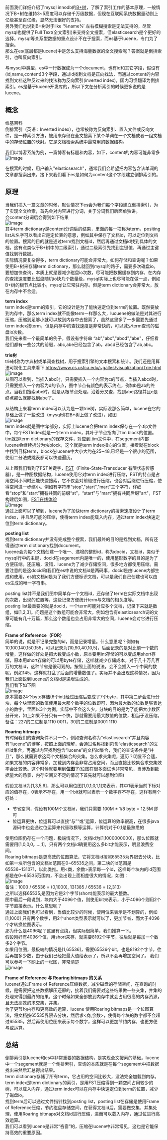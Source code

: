 前面我们详细介绍了mysql innodb的[B+树](https://github.com/jmilktea/jmilktea/blob/master/mysql/%E6%B7%B1%E5%85%A5%E7%90%86%E8%A7%A3%E7%B4%A2%E5%BC%95.md)，了解了索引工作的基本原理，一般情况下B+树在维持3~5高度可以存储千万级数据，但现在互联网系统数据量动则上亿级甚至百亿级，显然无法很好的支持。   
另外我们也说到B+树对于like ‘%name%’ 左右模糊搜索是无法支持的，尽管mysql也提供了Full Text(全文索引)来支持全文搜索，但elasticsearch是个更好的选择，mysql等关系型数据的重点设计不在于搜索，而es基于lucene，专门为了搜索。   
那么在es(底层都是lucene)中是怎么支持海量数据的全文搜索呢？答案就是倒排索引，也叫反向索引。   

与mysql中类型，es中一行数据成为一个document，也有id和其它字段，假设有(id,name,content)3个字段，通过id找到文档是正向找法，而通过content的内容找到文档这种反过来的找法称为反向索引(inverted index)，国内习惯翻译为倒排索引。es是基于lucene开发库的，所以下文在分析索引的时候更多说的是lucene。      

## 概念    
维基百科   
倒排索引（英语：Inverted index），也常被称为反向索引、置入文件或反向文件，是一种索引方法，被用来存储在全文搜索下某个单词在一个文档或者一组文档中的存储位置的映射。它是文档检索系统中最常用的数据结构。    

我们以博客系统为例，一篇博客有标题和内容，如下，content的内容可能非常多    
![image](https://github.com/jmilktea/jmilktea/blob/master/elasticsearch/images/inverted-index1.png)    

在搜索的时候，用户输入"elasticsearch"，通常我们会希望把内容包含该单词的文章都搜索出来。接下来我们看下es是如何为content这个字段建立倒排索引的。    

## 原理   
当我们插入一篇文章的时候，默认情况下es会为我们每个字段建立倒排索引，为了实现全文检索，首先会对内容进行分词，关于分词我们后面单独讲。    
会content分词后会得到如下结果    
![image](https://github.com/jmilktea/jmilktea/blob/master/elasticsearch/images/inverted-index2.png)   
其中term dictionary是content分词后的结果，里面的每一项称为term，positing list从名字可以看出它是定位表的意思，例如其中保存了文档id，可以定位到文档的位置。搜索的目的就是通过term找到文档id，然后再通过文档id找到具体的文档，这有点类似于B+树中的二级索引，通过二级索引先找到主键值，再通过主键值找到行数据。    
实际情况要复杂得多，term dictionary可能会非常大，如何存储和查询呢？如果使用B+树来存储term dictionary，那么就回到mysql的路子，需要多次磁盘io。要想加快查询，本质上就是要减少磁盘io次数，尽可能把数据缓存到内存，在内存的查找速度要比磁盘随机io快几个数量级，mysql实际上也尽可能在做一点，例如B+树的根节点比较小，mysql让它常驻内存。但是term dictionary会非常大，放在内存中不合适。    

**term index**    
term index是term的索引，它的设计是为了能快速定位到term的位置。既然要放到内存中，那么term index就不能像term一样那么大，lucuene的做法是对其进行压缩，压缩到足够小就可以放到内存中去搜索了，虽然这里多了一步需要先通过term index找term，但是内存中的查找速度是非常快的，可以减少term查询的磁盘io次数。    
我们先来看一个最简单的例子，假设有字符串 “ab”,"abc","abcd","abe"，仔细看他们都有一些公共的前缀，abc,abe已经包含了ab，abcd已经包含了ab,abc。   

**trie树**   
trie树称为字典树或单词查找树，用于搜索引擎的文本搜索和统计。我们还是用算法可视化工具来看下 https://www.cs.usfca.edu/~galles/visualization/Trie.html   
![image](https://github.com/jmilktea/jmilktea/blob/master/elasticsearch/images/inverted-index3.gif)  
从图可以看到，当插入abc时，只需要插入一个内容为c的节点，当插入abcd时，只需要插入一个内容为d的节点，图中节点有颜色的表示终点，例如b是ab的终点。当我们搜索abe时，就是从根节点处理，沿着分叉查，找到abe路径并且e是终点那么就能找到abe了。    

从结构上来看term index可以认为是一颗trie树，实际没那么简单，lucene在它的基础上做了一些改进（mysql也在B+树上做了改进），如图    
![image](https://github.com/jmilktea/jmilktea/blob/master/elasticsearch/images/iverted-index4.webp)    
term index就是图中tip部分，实际上lucene会把term index保存在一个.tip文件中，每个FSTIndex就是一个term index，其叶子节点指向了tim block的位置。   
tim就是term dictionary的保存文件，对应到.tim文件中，在segement内部lucene会继续拆分为块block，这个就是term index指向的位置，接着就在block中找到目标term，block在lucene中大小大约在25~48,已经是一个很小的范围，使用二分法或跳表都可以快速遍历。       

从上图我们看到了FST关键字，[FST](https://en.wikipedia.org/wiki/Finite-state_transducer)（Finite-State-Transducer 有限状态传感器），是一种图数据结构，lucene使用它对term index进行压缩，FST的特点是占用空间小同时还能快速搜索，它不仅会对前缀进行压缩，也会对后缀进行压缩，使得空间进一步缩小。例如有字符串“stop”,"start","mart"三个字符，仔细看“stop”和“start”拥有共同的前缀“st”，“start”与"mart"拥有共同后缀"art"，FST构建后如图，[FST在线体验](http://examples.mikemccandless.com/fst.py?terms=stop%0D%0Astart%0D%0Amart%0D%0A&cmd=Build+it%21)          
![image](https://github.com/jmilktea/jmilktea/blob/master/elasticsearch/images/inverted-index5.png)  
通过上面可以了解到，lucene为了加快term dictionary的搜索速度设计了term index，并且尽可能的压缩，使得term index能载入内存，通过term index快速定位到term dictionary。   

**posting list**    
找到term dictionary并没有完成整个搜索，我们最终的目的是找到文档，所有还得通过term dictionary找到document。    
lucene会为每个文档创建一个唯一、递增的整形id，称为docid，文档id，类似于mysql行中的主键，docid在segement内是唯一的，使用整形数字的目的是为了方便压缩。还压缩，没错，lucene为了减少存储空间，很多地方都使用压缩。需要注意的是这docid和我们在es中说的文档id是两码事，docid是由lucene内部生成和使用，es的文档id是为了我们方便标识文档，可以是我们自己创建也可以由es生成的唯一字符串。    

posting list并不是我们图中简单存一个文档id，还存储了term在实际文档中出现的次数，出现的位置等，这些记录方便统计term与文档的相关度等。    
posting list最重要的就是docid，一个term可能对应多个文档，记录下来就是数组，如[1,2,3]。问题是这个数组可能会非常大，例如包含有elasticsearch词的文章可能有几十万篇，那么这个数组也会占用非常大的空间，lucene会对它进行压缩。   

**Frame of Reference（FOR）**   
简单的说，就是不记录完整的id，而是记录增量。什么意思呢？例如有10,100,140,150,155，可以记录为[10,90,40,10,5]，后面记录的是对比前一个数的增量，这样做的好处是把大数变成小数，原本要用int存储的可以变成用short存储，原本用short存储的可以用byte存储，这样就减少存储成本，对于几十万几百万的文档id，这种节省是很可观的。按照上面的说法，会不会插入一个中间的数呢，例如145，这样就打乱了后面的增量数值了。实际并不会出现这种情况，因为我们上面说到lucene的文档id是递增生成的。   
我们看下如下图    
![image](https://github.com/jmilktea/jmilktea/blob/master/elasticsearch/images/inverted-index6.png)   
原本需要24个byte存储(6个int)经过压缩后变成了7个byte，其中第二步会进行分块，每个块里面的数值使用最大那个数字的位数即可，因为最大数的位数足够表达小的数字，里面以3个为例，实际中不会这么少，分块的目的是为了能把大小数区分开来，如上如果不分只有一个快，那就需要用最大数值的位数，相当于没压缩。   
备注：227的二进制是1110 0011，30的二进制是0001 1110     

**Roaring bitmaps**   
有时候我们的查询条件不只一个，例如查询名称为“elasticsearch”并且内容有“lucene”的博客，按照上面的理解，会通过名称找到包含“elasticsearch”的文档id集合，再通过内容找到包含“lucene”的文档id集合，我们的查询条件是“并且”，那么就需要求这两个文档集合的交集。怎么求交集呢，遍历？明显不合适，如果文档的内容非常多，加载到内存会非常占用空间，而且直接比较集合求交集效率会比较低。这个时候就要用到**位图**了(位图在很多面试也非常常见，当涉及到数据量大的场景，内存空间又不足的情况下首先就可以想到位图)        

假设文档id为[1,3,5,6]，那么可以用位图[1,0,1,0,1,1]来表示，其中1表示当前下标对应的值存在，0表示不存在，用一个bit就可以表示一个数字存不存在，这样有两个好处：  
- 节省空间，假设有100M个文档id，我们只需要 100M * 1/8 byte = 12.5M 即可    
- 位运算更快，位运算可以直接“与”“或”运算，位运算的效率很高，在很多java源码中也会通过位运算来代替取模等运算，计算机对于0,1是最熟悉的     

使用位图仍存在一个问题，极端情况下，文档id为[1,1000000000]，那么位图就需要用[1,0,0,0,.....,1]，只有两个文档id确要用这么多bit才能表示，明显浪费空间。   
Roaring bitmaps是更高效的位图算法，它将文档id按照65535为界限去分块，比如第一块所包含的文档id范围在0\~65535之间，第二块的id范围是65536\~131071，以此类推。用<商，余数>表示每一个id，这样每个块内的id范围都是在0~65535范围内，不会出现上面相差很大的情况，如图：   
![image](https://github.com/jmilktea/jmilktea/blob/master/elasticsearch/images/inverted-index7.png)   
备注：1000 / 65536 = (0,1000), 131385 / 65536 = (2,313)    
之所以选择65535,是因为它是2个字节(short)能表示的最大整数。    
图中最后一段说到，块内大于4096个值，则使用bit来表示，小于4096个则用2个字节直接表示。什么意思呢？   
通过上面我们也可以看到，当值比较少的时候，使用位来表示是不划算的，例如[1,1000] 只有两个数字，用2个short类型表示就可以了，更加节省，而大于4096个才转换位图表示。   
那为什么是4096呢？这里有点绕，但实际很简单，我们推算一下。   
假设刚好有4096个值，用short来存，就需要8192个字节，往后就是每加一个数多2个字节。   
如果用位图，最极端的情况是[1,65536]，需要65536个bit，也是8192个字节，往后再加多少数，由于我们已经把最大值给表示了，所以不会再增加空间了。
我们可以参考一下网上的一张图，非常清楚    
![image](https://github.com/jmilktea/jmilktea/blob/master/elasticsearch/images/inverted-index8.png)   


**Frame of Reference 与 Roaring bitmaps 的关系**   
lucenet通过Frame of Reference压缩数据，减少磁盘的存储空间，在查询的时候，是需要把这些数据解压还原的，接着我们需要对这些结果做一些交集，并集的处理来得到最终的结果，这个时候如果全部放到内存中就会占用很高的内存资源，且无法高效的求交集，并集。   
为了更节约内存和更高效的运算，lucene 使用Roaring bitmaps是一个位图算法，将文档按65535界限去分块，然后求<商,余数>，使得每个块的数字都不会超过65535，然后再使用位图来表示每个数字，这样可以更加节约内存，也更方便与或运算。    

## 总结    
倒排索引是lucene和es中非常重要的数据结构，是实现全文搜索的基础。lucene中一个segement就是一个倒排索引，查询的本质就是在每个segement中把数据找出来然后汇总得出结果。    
term dictionary存储了所有term，它占用的空间比较大，没法完全加载到内存。term index是term dictionary的索引，是用FST压缩得到一颗空间占用较少的树，可以载入内存，通过term index可以在内存中快速定位到term的位置，减少了磁盘io。   
找到term后可以通过文件指针找到posting list，posting list在存储是使用Frame of Reference压缩，节约磁盘存储空间，在获得文档id后，需要做交集，并集处理，使用Roaring bitmaps对文档id进行压缩，进而可以载入内存，通过位进行高效运算。    
我们可以看到lucene是非常“吝啬”的，压缩在lucene中非常常见，这也是它能保持高效的重要原因。    
